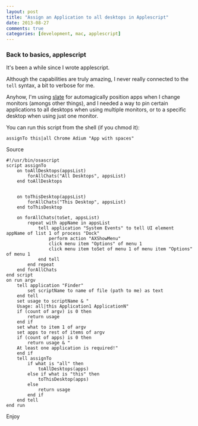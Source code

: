 ```yaml
---
layout: post
title: "Assign an Application to all desktops in Applescript"
date: 2013-08-27
comments: true
categories: [development, mac, applescript]
---
```


### Back to basics, applescript

It's been a while since I wrote applescript.

Although the capabilities are truly amazing, I never really connected to the `tell` syntax, a bit to verbose for me.

Anyhow, I'm using [slate](https://github.com/jigish/slate) for automagically position apps when I change monitors (amongs other things), and I needed a way to pin certain applications to all desktops when using multiple monitors, or to a specific desktop when using just one monitor.

You can run this script from the shell (if you chmod it): 

```
assignTo this|all Chrome Adium "App with spaces"
```

Source

```
#!/usr/bin/osascript
script assignTo
	on toAllDesktops(appsList)
		forAllChats("All Desktops", appsList)
	end toAllDesktops
	
	
	on toThisDesktop(appsList)
		forAllChats("This Desktop", appsList)
	end toThisDesktop
	
	on forAllChats(toSet, appsList)
		repeat with appName in appsList
			tell application "System Events" to tell UI element appName of list 1 of process "Dock"
				perform action "AXShowMenu"
				click menu item "Options" of menu 1
				click menu item toSet of menu 1 of menu item "Options" of menu 1
			end tell
		end repeat
	end forAllChats
end script
on run argv
    tell application "Finder"
        set scriptName to name of file (path to me) as text
    end tell
	set usage to scriptName & "
	Usage: all|this Application1 ApplicationN"
	if (count of argv) is 0 then
		return usage
	end if
	set what to item 1 of argv
	set apps to rest of items of argv
	if (count of apps) is 0 then
		return usage & "
	At least one application is required!"
	end if
	tell assignTo
		if what is "all" then
			toAllDesktops(apps)
		else if what is "this" then
			toThisDesktop(apps)
		else
			return usage
		end if
	end tell
end run

```

Enjoy
